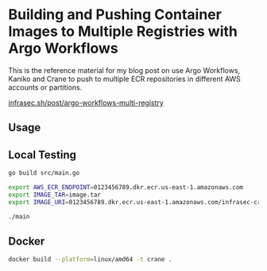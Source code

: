 # Building and Pushing Container Images to Multiple Registries with Argo Workflows

This is the reference material for my blog post on use Argo Workflows, Kaniko and Crane to push to multiple ECR repositories in different AWS accounts or partitions.

[infrasec.sh/post/argo-workflows-multi-registry](https://infrasec.sh/post/argo-workflows-multi-registry/)

## Usage

## Local Testing

```bash
go build src/main.go

export AWS_ECR_ENDPOINT=0123456789.dkr.ecr.us-east-1.amazonaws.com
export IMAGE_TAR=image.tar
export IMAGE_URI=0123456789.dkr.ecr.us-east-1.amazonaws.com/infrasec-crane:latest

./main
```

## Docker

```bash
docker build --platform=linux/amd64 -t crane .
```